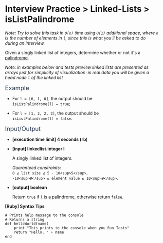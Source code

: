 # Interview Practice > Linked-Lists > isListPalindrome
<div class="markdown -arial">

_Note: Try to solve this task in `O(n)` time using `O(1)` additional space, where `n` is the number of elements in `l`, since this is what you'll be asked to do during an interview._

Given a singly linked list of integers, determine whether or not it's a [palindrome](keyword://palindrome).

_Note: in examples below and tests preview linked lists are presented as arrays just for simplicity of visualization: in real data you will be given a head node `l` of the linked list_

<span class="markdown--header" style="color:#2b3b52;font-size:1.4em">Example</span>

*   For `l = [0, 1, 0]`, the output should be  
    `isListPalindrome(l) = true`;

*   For `l = [1, 2, 2, 3]`, the output should be  
    `isListPalindrome(l) = false`.

<span class="markdown--header" style="color:#2b3b52;font-size:1.4em">Input/Output</span>

*   **[execution time limit] 4 seconds (rb)**

*   **[input] linkedlist.integer l**

    A singly linked list of integers.

    _Guaranteed constraints:_  
    `0 ≤ list size ≤ 5 · 10<sup>5</sup>`,  
    `-10<sup>9</sup> ≤ element value ≤ 10<sup>9</sup>`.

*   **[output] boolean**

    Return `true` if `l` is a palindrome, otherwise return `false`.

**[Ruby] Syntax Tips**

    # Prints help message to the console
    # Returns a string
    def helloWorld(name)
        print "This prints to the console when you Run Tests"
        return "Hello, " + name
    end

</div>
